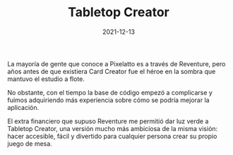 ﻿---
layout: post
title: Tabletop Creator
date: 2021-12-13
description: 
img: assets/img/cover/tabletopcreator.png
video: CK0ZA9Cp0xA
tags: [Postmortems]
status: published
action-text: Comprar en Steam
action-link: https://store.steampowered.com/app/861590/Tabletop_Creator/
---

La mayoría de gente que conoce a Pixelatto es a través de Reventure, pero años antes de que existiera Card Creator fue el héroe en la sombra que mantuvo el estudio a flote.

No obstante, con el tiempo la base de código empezó a complicarse y fuimos adquiriendo más experiencia sobre cómo se podría mejorar la aplicación.

El extra financiero que supuso Reventure me permitió dar luz verde a Tabletop Creator, una versión mucho más ambiciosa de la misma visión: hacer accesible, fácil y divertido para cualquier persona crear su propio juego de mesa.

<!-- Sample image embed
![]({{ "/assets/img/content/cardcreatorproto.png" | absolute_url }})
<p class="image-caption">Image caption</p>
-->

<!-- Sample blockquote
<blockquote>
Del juego de cartas me olvidé poco después de empezar la aplicación.
</blockquote>
-->

<!-- Sample responsive video embed
<div class="video-container">
  <iframe style="width: 100%;" src="https://www.youtube.com/embed/liMw3yfeTdo?rel=0" frameborder="0" gesture="media" allow="encrypted-media" allowfullscreen></iframe>
</div>
<p class="image-caption">¡Trailer 2.0, con mucho swing!</p>
-->